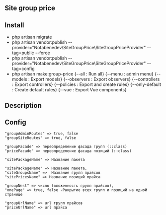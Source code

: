 ## Site group price

## Install

- php artisan migrate
- php artisan vendor:publish --provider="Notabenedev\SiteGroupPrice\SiteGroupPriceProvider" --tag=public --force
- php artisan vendor:publish --provider="Notabenedev\SiteGroupPrice\SiteGroupPriceProvider" --tag=config
- php artisan make:group-price 
{--all : Run all}
{--menu : admin menu}
{--models : Export models}
{--observers : Export observers}
{--controllers : Export controllers}
{--policies : Export and create rules}
{--only-default : Create default rules}
{--vue : Export Vue components}

## Description

## Config
    
    "groupAdminRoutes" => true, false
    "groupSiteRoutes" => true, false
    
    "groupFacade" => переопределение фасада групп (::class)
    "priceFacade" => переопределение фасада позиций (::class)
    
    "sitePackageName" => Название пакета
    
    "sitePackageName" => Название пакета,
    "siteGroupsName" =>  Название групп прайсов
    "sitePricesName" => Название позиций прайса
    
    "groupNest" => число (вложенность групп прайсов),
    "onePage" => true, false -Ракрытие всех групп и позиций на одной странице
     
    "groupUrlName" => url групп прайсов
    "priceUrlName" => url прайса